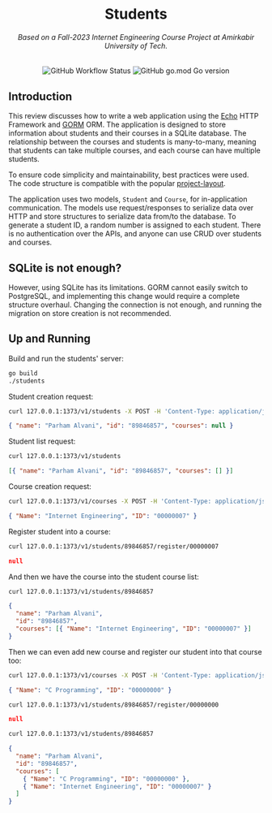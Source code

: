 <h1 align="center">Students</h1>
<h6 align="center">Based on a Fall-2023 Internet Engineering Course Project at Amirkabir University of Tech.</h6>

<p align="center">
  <img alt="GitHub Workflow Status" src="https://img.shields.io/github/workflow/status/1995parham/students-fall-2023/test.yaml?logo=github&style=for-the-badge">
  <img alt="GitHub go.mod Go version" src="https://img.shields.io/github/go-mod/go-version/1995parham/students-fall-2023?logo=go&style=for-the-badge">
</p>

## Introduction

This review discusses how to write a web application using the [Echo](https://echo.labstack.com/) HTTP Framework and [GORM](https://gorm.io/) ORM.
The application is designed to store information about students and their courses in a SQLite database.
The relationship between the courses and students is many-to-many,
meaning that students can take multiple courses, and each course can have multiple students.

To ensure code simplicity and maintainability, best practices were used. The code structure is compatible with the popular
[project-layout](https://github.com/golang-standards/project-layout).

The application uses two models, `Student` and `Course`, for in-application communication.
The models use request/responses to serialize data over HTTP and store structures to serialize data from/to the database.
To generate a student ID, a random number is assigned to each student.
There is no authentication over the APIs, and anyone can use CRUD over students and courses.

## SQLite is not enough?

However, using SQLite has its limitations.
GORM cannot easily switch to PostgreSQL,
and implementing this change would require a complete structure overhaul.
Changing the connection is not enough, and running the migration on store creation is not recommended.

## Up and Running

Build and run the students' server:

```bash
go build
./students
```

Student creation request:

```bash
curl 127.0.0.1:1373/v1/students -X POST -H 'Content-Type: application/json' -d '{ "name": "Parham Alvani" }'
```

```json
{ "name": "Parham Alvani", "id": "89846857", "courses": null }
```

Student list request:

```bash
curl 127.0.0.1:1373/v1/students
```

```json
[{ "name": "Parham Alvani", "id": "89846857", "courses": [] }]
```

Course creation request:

```bash
curl 127.0.0.1:1373/v1/courses -X POST -H 'Content-Type: application/json' -d '{ "name": "Internet Engineering" }'
```

```json
{ "Name": "Internet Engineering", "ID": "00000007" }
```

Register student into a course:

```bash
curl 127.0.0.1:1373/v1/students/89846857/register/00000007
```

```json
null
```

And then we have the course into the student course list:

```bash
curl 127.0.0.1:1373/v1/students/89846857
```

```json
{
  "name": "Parham Alvani",
  "id": "89846857",
  "courses": [{ "Name": "Internet Engineering", "ID": "00000007" }]
}
```

Then we can even add new course and register our student into that course too:

```bash
curl 127.0.0.1:1373/v1/courses -X POST -H 'Content-Type: application/json' -d '{ "name": "C Programming" }'
```

```json
{ "Name": "C Programming", "ID": "00000000" }
```

```bash
curl 127.0.0.1:1373/v1/students/89846857/register/00000000
```

```json
null
```

```bash
curl 127.0.0.1:1373/v1/students/89846857
```

```json
{
  "name": "Parham Alvani",
  "id": "89846857",
  "courses": [
    { "Name": "C Programming", "ID": "00000000" },
    { "Name": "Internet Engineering", "ID": "00000007" }
  ]
}
```
